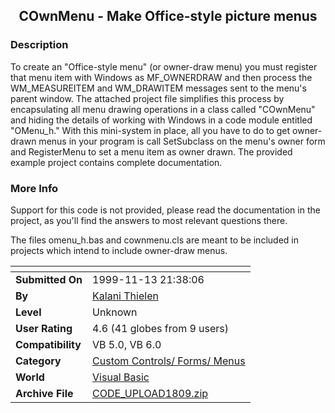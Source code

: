 ﻿<div align="center">

## COwnMenu \- Make Office\-style picture menus


</div>

### Description

To create an "Office-style menu" (or owner-draw menu) you must register that menu item with Windows as MF_OWNERDRAW and then process the WM_MEASUREITEM and WM_DRAWITEM messages sent to the menu's parent window. The attached project file simplifies this process by encapsulating all menu drawing operations in a class called "COwnMenu" and hiding the details of working with Windows in a code module entitled "OMenu_h." With this mini-system in place, all you have to do to get owner-drawn menus in your program is call SetSubclass on the menu's owner form and RegisterMenu to set a menu item as owner drawn. The provided example project contains complete documentation.
 
### More Info
 
Support for this code is not provided, please read the documentation in the project, as you'll find the answers to most relevant questions there.

The files omenu_h.bas and cownmenu.cls are meant to be included in projects which intend to include owner-draw menus.


<span>             |<span>
---                |---
**Submitted On**   |1999-11-13 21:38:06
**By**             |[Kalani Thielen](https://github.com/Planet-Source-Code/PSCIndex/blob/master/ByAuthor/kalani-thielen.md)
**Level**          |Unknown
**User Rating**    |4.6 (41 globes from 9 users)
**Compatibility**  |VB 5\.0, VB 6\.0
**Category**       |[Custom Controls/ Forms/  Menus](https://github.com/Planet-Source-Code/PSCIndex/blob/master/ByCategory/custom-controls-forms-menus__1-4.md)
**World**          |[Visual Basic](https://github.com/Planet-Source-Code/PSCIndex/blob/master/ByWorld/visual-basic.md)
**Archive File**   |[CODE\_UPLOAD1809\.zip](https://github.com/Planet-Source-Code/kalani-thielen-cownmenu-make-office-style-picture-menus__1-4450/archive/master.zip)








